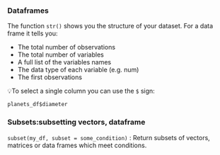 ### Dataframes
The function `str()` shows you the structure of your dataset. For a data frame it tells you:

- The total number of observations 
- The total number of variables 
- A full list of the variables names 
- The data type of each variable (e.g. num)
- The first observations

💡To select a single column you can use the `$` sign:

`planets_df$diameter`

### Subsets:subsetting vectors, dataframe
`subset(my_df, subset = some_condition)` : Return subsets of vectors, matrices or data frames which meet conditions.
